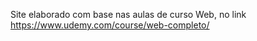 Site elaborado com base nas aulas de curso Web, no link <https://www.udemy.com/course/web-completo/>

